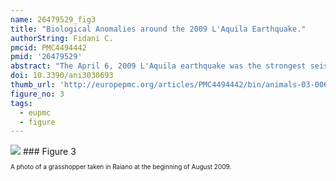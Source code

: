 ```yaml
---
name: 26479529_fig3
title: "Biological Anomalies around the 2009 L'Aquila Earthquake."
authorString: Fidani C.
pmcid: PMC4494442
pmid: '26479529'
abstract: "The April 6, 2009 L'Aquila earthquake was the strongest seismic event to occur in Italy over the last thirty years with a magnitude of M = 6.3. Around the time of the seismic swarm many instruments were operating in Central Italy, even if not dedicated to biological effects associated with the stress field variations, including seismicity. Testimonies were collected using a specific questionnaire immediately after the main shock, including data on earthquake lights, gas leaks, human diseases, and irregular animal behavior. The questionnaire was made up of a sequence of arguments, based upon past historical earthquake observations and compiled over seven months after the main shock. Data on animal behavior, before, during and after the main shocks, were analyzed in space/time distributions with respect to the epicenter area, evidencing the specific responses of different animals. Several instances of strange animal behavior were observed which could causally support the hypotheses that they were induced by the physical presence of gas, electric charges and electromagnetic waves in atmosphere. The aim of this study was to order the biological observations and thereby allow future work to determine whether these observations were influenced by geophysical parameters."
doi: 10.3390/ani3030693
thumb_url: 'http://europepmc.org/articles/PMC4494442/bin/animals-03-00693-g003.gif'
figure_no: 3
tags:
  - eupmc
  - figure
---
```

<img src='http://europepmc.org/articles/PMC4494442/bin/animals-03-00693-g003.jpg' style='max-height: 300px'>
### Figure 3
<p style='font-size: 10px;'>A photo of a grasshopper taken in Raiano at the beginning of August 2009.</p>